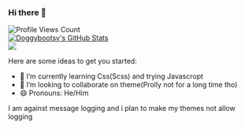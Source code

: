 ### Hi there 👋
<div>
    <img src="https://komarev.com/ghpvc/?username=doggybootsy" alt="Profile Views Count">
</div>
<div>
  <a href="https://github.com/anuraghazra/github-readme-stats">
    <img align="center" src="https://github-readme-stats.vercel.app/api?username=doggybootsy&show_icons=true&include_all_commits=true&theme=material-palenight"       alt="Doggybootsy's GitHub Stats" />
  </a>
</div>
<div>
  <a href="https://github.com/anuraghazra/github-readme-stats">
  <img align="center" src="https://github-readme-stats.vercel.app/api/top-langs/?username=doggybootsy&layout=compact&theme=material-palenight" />
  </a>
</div>

Here are some ideas to get you started:

- 🌱 I’m currently learning Css(Scss) and trying Javascropt
- 👯 I’m looking to collaborate on theme(Prolly not for a long time tho)
- 😄 Pronouns: He/Him
 
I am against message logging and i plan to make my themes not allow logging
